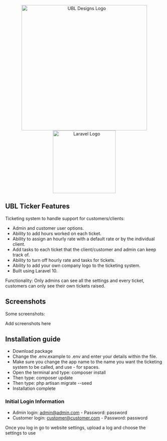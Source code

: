 <p align="center">
    <a href="https://www.derbyweb.dev/" target="_blank"><img src="https://www.derby-web-design-agency.co.uk/Resources/Theme/Frontend/images/logo.png" width="400" alt="UBL Designs Logo"></a>
    <br>
    <a href="https://laravel.com" target="_blank"><img src="https://raw.githubusercontent.com/laravel/art/master/logo-lockup/5%20SVG/2%20CMYK/1%20Full%20Color/laravel-logolockup-cmyk-red.svg" width="200" alt="Laravel Logo"></a>
</p>


## UBL Ticker Features

Ticketing system to handle support for customers/clients:

- Admin and customer user options.
- Ability to add hours worked on each ticket.
- Ability to assign an hourly rate with a default rate or by the individual client.
- Add tasks to each ticket that the client/customer and admin can keep track of.
- Ability to turn off hourly rate and tasks for tickets.
- Ability to add your own company logo to the ticketing system.
- Built using Laravel 10.

Functionality: Only admins can see all the settings and every ticket, customers can only see their own tickets raised.


## Screenshots

Some screenshots:

Add screenshots here


## Installation guide

- Download package
- Change the .env.example to .env and enter your details within the file.
- Make sure you change the app name to the name you want the ticketing system to be called, and use - for spaces.
- Open the terminal and type: composer install
- Then type: composer update
- Then type: php artisan migrate --seed
- Installation complete


### Initial Login Information

- Admin login: admin@admin.com - Password: password
- Customer login: customer@customer.com - Password: password

Once you log in go to website settings, upload a log and choose the settings to use
